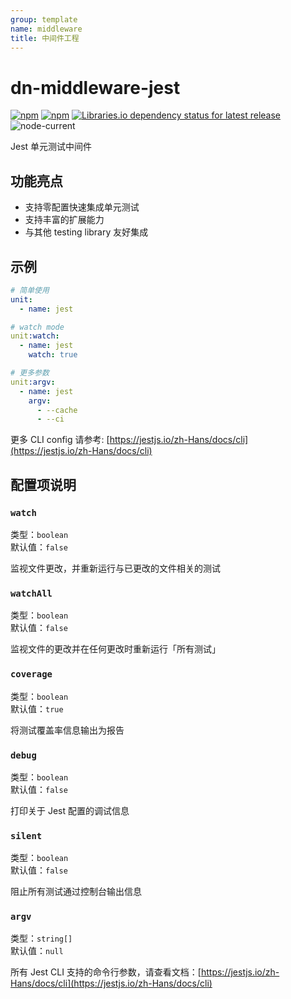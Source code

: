 ```yaml
---
group: template
name: middleware
title: 中间件工程
---
```


# dn-middleware-jest

[![npm](https://img.shields.io/npm/v/dn-middleware-jest)](https://www.npmjs.com/package/dn-middleware-jest)
[![npm](https://img.shields.io/npm/dw/dn-middleware-jest)](https://www.npmjs.com/package/dn-middleware-jest)
[![Libraries.io dependency status for latest release](https://img.shields.io/librariesio/release/npm/dn-middleware-jest)](https://libraries.io/npm/dn-middleware-jest)<br>
![node-current](https://img.shields.io/node/v/dn-middleware-jest)

Jest 单元测试中间件

## 功能亮点

- 支持零配置快速集成单元测试
- 支持丰富的扩展能力
- 与其他 testing library 友好集成

## 示例

```yml
# 简单使用
unit:
  - name: jest

# watch mode
unit:watch:
  - name: jest
    watch: true

# 更多参数
unit:argv:
  - name: jest
    argv:
      - --cache
      - --ci
```

更多 CLI config 请参考: [https://jestjs.io/zh-Hans/docs/cli](https://jestjs.io/zh-Hans/docs/cli)

## 配置项说明

### `watch`

类型：`boolean`<br>
默认值：`false`

监视文件更改，并重新运行与已更改的文件相关的测试

### `watchAll`

类型：`boolean`<br>
默认值：`false`

监视文件的更改并在任何更改时重新运行「所有测试」

### `coverage`

类型：`boolean`<br>
默认值：`true`

将测试覆盖率信息输出为报告

### `debug`

类型：`boolean`<br>
默认值：`false`

打印关于 Jest 配置的调试信息

### `silent`

类型：`boolean`<br>
默认值：`false`

阻止所有测试通过控制台输出信息

### `argv`

类型：`string[]`<br>
默认值：`null`

所有 Jest CLI 支持的命令行参数，请查看文档：[https://jestjs.io/zh-Hans/docs/cli](https://jestjs.io/zh-Hans/docs/cli)
